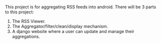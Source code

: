 This project is for aggregating RSS feeds into android.
There will be 3 parts to this project:

1. The RSS Viewer.
2. The Aggregator/filter/clean/display mechanism.
3. A django website where a user can update and manage their aggregations.